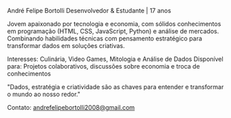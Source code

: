 André Felipe Bortolli
Desenvolvedor & Estudante | 17 anos

Jovem apaixonado por tecnologia e economia, com sólidos conhecimentos em programação (HTML, CSS, JavaScript, Python) e análise de mercados. Combinando habilidades técnicas com pensamento estratégico para transformar dados em soluções criativas.

Interesses: Culinária, Video Games, Mitologia e Análise de Dados
Disponível para: Projetos colaborativos, discussões sobre economia e troca de conhecimentos

"Dados, estratégia e criatividade são as chaves para entender e transformar o mundo ao nosso redor."

Contato: andrefelipebortolli2008@gmail.com

